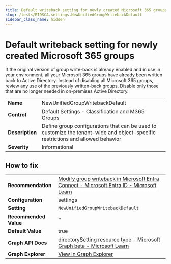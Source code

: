 ```yaml
---
title: Default writeback setting for newly created Microsoft 365 groups (NewUnifiedGroupWritebackDefault)
slug: /tests/EIDSCA.settings.NewUnifiedGroupWritebackDefault
sidebar_class_name: hidden
---
```


# Default writeback setting for newly created Microsoft 365 groups

If the original version of group write-back is already enabled and in use in your environment, all your Microsoft 365 groups have already been written back to Active Directory. Instead of disabling all Microsoft 365 groups, review any use of the previously written-back groups. Disable only those that are no longer needed in on-premises Active Directory.

| | |
|-|-|
| **Name** | NewUnifiedGroupWritebackDefault |
| **Control** | Default Settings - Classification and M365 Groups |
| **Description** | Define group configurations that can be used to customize the tenant-wide and object-specific restrictions and allowed behavior |
| **Severity** | Informational |

## How to fix
| | |
|-|-|
| **Recommendation** | [Modify group writeback in Microsoft Entra Connect - Microsoft Entra ID - Microsoft Learn](https://learn.microsoft.com/en-us/azure/active-directory/hybrid/how-to-connect-modify-group-writeback#disable-automatic-writeback-of-new-microsoft-365-groups) |
| **Configuration** | settings |
| **Setting** | `NewUnifiedGroupWritebackDefault` |
| **Recommended Value** | '' |
| **Default Value** | true |
| **Graph API Docs** | [directorySetting resource type - Microsoft Graph beta - Microsoft Learn](https://learn.microsoft.com/en-us/graph/api/resources/directorysetting) |
| **Graph Explorer** | [View in Graph Explorer](https://developer.microsoft.com/en-us/graph/graph-explorer?request=settings&method=GET&version=beta&GraphUrl=https://graph.microsoft.com) |



